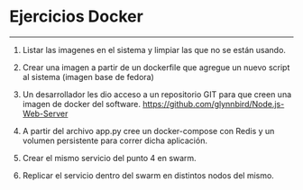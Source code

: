 # Ejercicios Docker
---
1. Listar las imagenes en el sistema y limpiar las que no se están usando.


2. Crear una imagen a partir de un dockerfile que agregue un nuevo script al sistema (imagen base de fedora)


3. Un desarrollador les dio acceso a un repositorio GIT para que creen una imagen de docker del software. https://github.com/glynnbird/Node.js-Web-Server


4. A partir del archivo app.py cree un docker-compose con Redis y un volumen persistente para correr dicha aplicación.

5. Crear el mismo servicio del punto 4 en swarm.
6. Replicar el servicio dentro del swarm en distintos nodos del mismo.